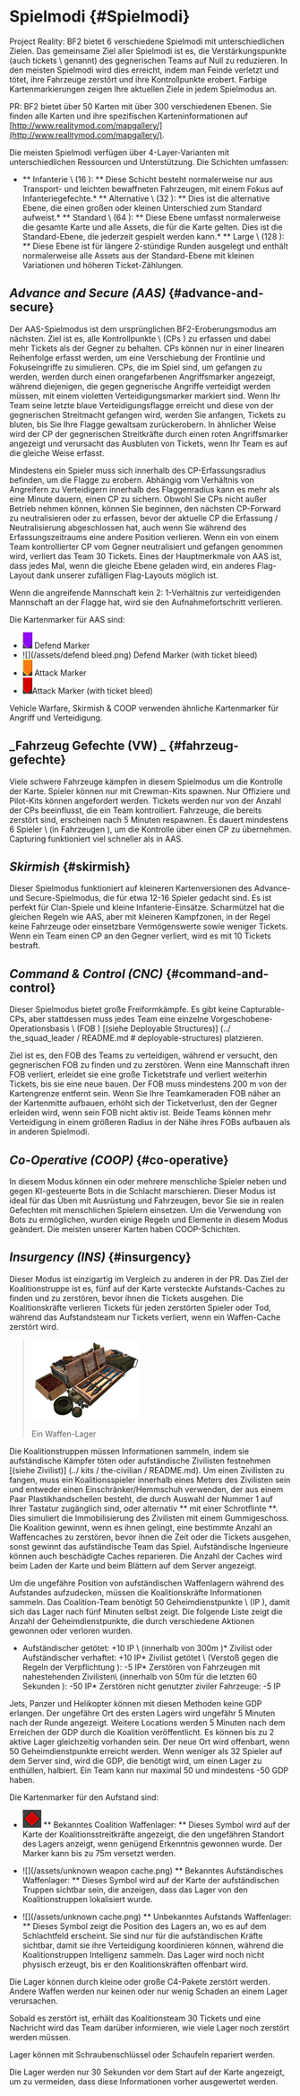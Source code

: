 # **Spielmodi** {#Spielmodi}

Project Reality: BF2 bietet 6 verschiedene Spielmodi mit unterschiedlichen Zielen. Das gemeinsame Ziel aller Spielmodi ist es, die Verstärkungspunkte (auch tickets \ genannt) des gegnerischen Teams auf Null zu reduzieren. In den meisten Spielmodi wird dies erreicht, indem man Feinde verletzt und tötet, ihre Fahrzeuge zerstört und ihre Kontrollpunkte erobert. Farbige Kartenmarkierungen zeigen Ihre aktuellen Ziele in jedem Spielmodus an.

PR: BF2 bietet über 50 Karten mit über 300 verschiedenen Ebenen. Sie finden alle Karten und ihre spezifischen Karteninformationen auf 
[http://www.realitymod.com/mapgallery/](http://www.realitymod.com/mapgallery/).

Die meisten Spielmodi verfügen über 4-Layer-Varianten mit unterschiedlichen Ressourcen und Unterstützung. Die Schichten umfassen:

* ** Infanterie \ (16 \): ** Diese Schicht besteht normalerweise nur aus Transport- und leichten bewaffneten Fahrzeugen, mit einem Fokus auf Infanteriegefechte.* ** Alternative \ (32 \): ** Dies ist die alternative Ebene, die einen großen oder kleinen Unterschied zum Standard aufweist.* ** Standard \ (64 \): ** Diese Ebene umfasst normalerweise die gesamte Karte und alle Assets, die für die Karte gelten. Dies ist die Standard-Ebene, die jederzeit gespielt werden kann.* ** Large \ (128 \): ** Diese Ebene ist für längere 2-stündige Runden ausgelegt und enthält normalerweise alle Assets aus der Standard-Ebene mit kleinen Variationen und höheren Ticket-Zählungen.

## _Advance and Secure \(AAS\)_ {#advance-and-secure}

Der AAS-Spielmodus ist dem ursprünglichen BF2-Eroberungsmodus am nächsten. Ziel ist es, alle Kontrollpunkte \ (CPs \) zu erfassen und dabei mehr Tickets als der Gegner zu behalten. CPs können nur in einer linearen Reihenfolge erfasst werden, um eine Verschiebung der Frontlinie und Fokuseingriffe zu simulieren. CPs, die im Spiel sind, um gefangen zu werden, werden durch einen orangefarbenen Angriffsmarker angezeigt, während diejenigen, die gegen gegnerische Angriffe verteidigt werden müssen, mit einem violetten Verteidigungsmarker markiert sind. Wenn Ihr Team seine letzte blaue Verteidigungsflagge erreicht und diese von der gegnerischen Streitmacht gefangen wird, werden Sie anfangen, Tickets zu bluten, bis Sie Ihre Flagge gewaltsam zurückerobern. In ähnlicher Weise wird der CP der gegnerischen Streitkräfte durch einen roten Angriffsmarker angezeigt und verursacht das Ausbluten von Tickets, wenn Ihr Team es auf die gleiche Weise erfasst.

Mindestens ein Spieler muss sich innerhalb des CP-Erfassungsradius befinden, um die Flagge zu erobern. Abhängig vom Verhältnis von Angreifern zu Verteidigern innerhalb des Flaggenradius kann es mehr als eine Minute dauern, einen CP zu sichern. Obwohl Sie CPs nicht außer Betrieb nehmen können, können Sie beginnen, den nächsten CP-Forward zu neutralisieren oder zu erfassen, bevor der aktuelle CP die Erfassung / Neutralisierung abgeschlossen hat, auch wenn Sie während des Erfassungszeitraums eine andere Position verlieren. Wenn ein von einem Team kontrollierter CP vom Gegner neutralisiert und gefangen genommen wird, verliert das Team 30 Tickets. Eines der Hauptmerkmale von AAS ist, dass jedes Mal, wenn die gleiche Ebene geladen wird, ein anderes Flag-Layout dank unserer zufälligen Flag-Layouts möglich ist.

Wenn die angreifende Mannschaft kein 2: 1-Verhältnis zur verteidigenden Mannschaft an der Flagge hat, wird sie den Aufnahmefortschritt verlieren.

Die Kartenmarker für AAS sind:

* ![](/assets/defend.png) Defend Marker 
* ![](/assets/defend bleed.png) Defend Marker \(with ticket bleed\) 
* ![](/assets/attack_bleed.png) Attack Marker
* ![](/assets/attack.png)Attack Marker \(with ticket bleed\)

Vehicle Warfare, Skirmish & COOP verwenden ähnliche Kartenmarker für Angriff und Verteidigung.

## _Fahrzeug Gefechte \(VW\) _ {#fahrzeug-gefechte}

Viele schwere Fahrzeuge kämpfen in diesem Spielmodus um die Kontrolle der Karte. Spieler können nur mit Crewman-Kits spawnen. Nur Offiziere und Pilot-Kits können angefordert werden. Tickets werden nur von der Anzahl der CPs beeinflusst, die ein Team kontrolliert. Fahrzeuge, die bereits zerstört sind, erscheinen nach 5 Minuten respawnen. Es dauert mindestens 6 Spieler \ (in Fahrzeugen \), um die Kontrolle über einen CP zu übernehmen. Capturing funktioniert viel schneller als in AAS.

## _Skirmish_ {#skirmish}

Dieser Spielmodus funktioniert auf kleineren Kartenversionen des Advance- und Secure-Spielmodus, die für etwa 12-16 Spieler gedacht sind. Es ist perfekt für Clan-Spiele und kleine Infanterie-Einsätze. Scharmützel hat die gleichen Regeln wie AAS, aber mit kleineren Kampfzonen, in der Regel keine Fahrzeuge oder einsetzbare Vermögenswerte sowie weniger Tickets. Wenn ein Team einen CP an den Gegner verliert, wird es mit 10 Tickets bestraft.

## _Command & Control \(CNC\)_ {#command-and-control}

Dieser Spielmodus bietet große Freiformkämpfe. Es gibt keine Capturable-CPs, aber stattdessen muss jedes Team eine einzelne Vorgeschobene-Operationsbasis \ (FOB \) [(siehe Deployable Structures)] (../ the_squad_leader / README.md # deployable-structures) platzieren.

Ziel ist es, den FOB des Teams zu verteidigen, während er versucht, den gegnerischen FOB zu finden und zu zerstören. Wenn eine Mannschaft ihren FOB verliert, erleidet sie eine große Ticketstrafe und verliert weiterhin Tickets, bis sie eine neue bauen. Der FOB muss mindestens 200 m von der Kartengrenze entfernt sein. Wenn Sie Ihre Teamkameraden FOB näher an der Kartenmitte aufbauen, erhöht sich der Ticketverlust, den der Gegner erleiden wird, wenn sein FOB nicht aktiv ist. Beide Teams können mehr Verteidigung in einem größeren Radius in der Nähe ihres FOBs aufbauen als in anderen Spielmodi.

## _Co-Operative \(COOP\)_ {#co-operative}

In diesem Modus können ein oder mehrere menschliche Spieler neben und gegen KI-gesteuerte Bots in die Schlacht marschieren. Dieser Modus ist ideal für das Üben mit Ausrüstung und Fahrzeugen, bevor Sie sie in realen Gefechten mit menschlichen Spielern einsetzen. Um die Verwendung von Bots zu ermöglichen, wurden einige Regeln und Elemente in diesem Modus geändert. Die meisten unserer Karten haben COOP-Schichten.

## _Insurgency \(INS\)_ {#insurgency}

Dieser Modus ist einzigartig im Vergleich zu anderen in der PR. Das Ziel der Koalitionstruppe ist es, fünf auf der Karte versteckte Aufstands-Caches zu finden und zu zerstören, bevor ihnen die Tickets ausgehen. Die Koalitionskräfte verlieren Tickets für jeden zerstörten Spieler oder Tod, während das Aufstandsteam nur Tickets verliert, wenn ein Waffen-Cache zerstört wird.

> ![](/assets/weaponcache.png)
>
> Ein Waffen-Lager

Die Koalitionstruppen müssen Informationen sammeln, indem sie aufständische Kämpfer töten oder aufständische Zivilisten festnehmen [(siehe Zivilist)] (../ kits / the-civilian / README.md). Um einen Zivilisten zu fangen, muss ein Koalitionsspieler innerhalb eines Meters des Zivilisten sein und entweder einen Einschränker/Hemmschuh verwenden, der aus einem Paar Plastikhandschellen besteht, die durch Auswahl der Nummer 1 auf Ihrer Tastatur zugänglich sind, oder alternativ ** mit einer Schrotflinte **. Dies simuliert die Immobilisierung des Zivilisten mit einem Gummigeschoss. Die Koalition gewinnt, wenn es ihnen gelingt, eine bestimmte Anzahl an Waffencaches zu zerstören, bevor ihnen die Zeit oder die Tickets ausgehen, sonst gewinnt das aufständische Team das Spiel. Aufständische Ingenieure können auch beschädigte Caches reparieren. Die Anzahl der Caches wird beim Laden der Karte und beim Blättern auf dem Server angezeigt.

Um die ungefähre Position von aufständischen Waffenlagern während des Aufstandes aufzudecken, müssen die Koalitionskräfte Informationen sammeln. Das Coalition-Team benötigt 50 Geheimdienstpunkte \ (IP \), damit sich das Lager nach fünf Minuten selbst zeigt. Die folgende Liste zeigt die Anzahl der Geheimdienstpunkte, die durch verschiedene Aktionen gewonnen oder verloren wurden.

* Aufständischer getötet: +10 IP \ (innerhalb von 300m \)* Zivilist oder Aufständischer verhaftet: +10 IP* Zivilist getötet \ (Verstoß gegen die Regeln der Verpflichtung \): -5 IP* Zerstören von Fahrzeugen mit nahestehenden Zivilisten\ (innerhalb von 50m für die letzten 60 Sekunden \): -50 IP* Zerstören nicht genutzter ziviler Fahrzeuge: -5 IP

Jets, Panzer und Helikopter können mit diesen Methoden keine GDP erlangen. Der ungefähre Ort des ersten Lagers wird ungefähr 5 Minuten nach der Runde angezeigt. Weitere Locations werden 5 Minuten nach dem Erreichen der GDP durch die Koalition veröffentlicht. Es können bis zu 2 aktive Lager gleichzeitig vorhanden sein. Der neue Ort wird offenbart, wenn 50 Geheimdienstpunkte erreicht werden. Wenn weniger als 32 Spieler auf dem Server sind, wird die GDP, die benötigt wird, um einen Lager zu enthüllen, halbiert. Ein Team kann nur maximal 50 und mindestens -50 GDP haben.

Die Kartenmarker für den Aufstand sind:

* ![](/assets/cache.png)  ** Bekanntes Coalition Waffenlager: ** Dieses Symbol wird auf der Karte der Koalitionsstreitkräfte angezeigt, die den ungefähren Standort des Lagers anzeigt, wenn genügend Erkenntnis gewonnen wurde. Der Marker kann bis zu 75m versetzt werden.

* ![](/assets/unknown weapon cache.png)  ** Bekanntes Aufständisches Waffenlager: ** Dieses Symbol wird auf der Karte der aufständischen Truppen sichtbar sein, die anzeigen, dass das Lager von den Koalitionstruppen lokalisiert wurde.

* ![](/assets/unknown cache.png)  ** Unbekanntes Aufstands Waffenlager: ** Dieses Symbol zeigt die Position des Lagers an, wo es auf dem Schlachtfeld erscheint. Sie sind nur für die aufständischen Kräfte sichtbar, damit sie ihre Verteidigung koordinieren können, während die Koalitionstruppen Intelligenz sammeln. Das Lager wird noch nicht physisch erzeugt, bis er den Koalitionskräften offenbart wird.

Die Lager können durch kleine oder große C4-Pakete zerstört werden. Andere Waffen werden nur keinen oder nur wenig Schaden an einem Lager verursachen.

Sobald es zerstört ist, erhält das Koalitionsteam 30 Tickets und eine Nachricht wird das Team darüber informieren, wie viele Lager noch zerstört werden müssen. 

Lager können mit Schraubenschlüssel oder Schaufeln repariert werden.

Die Lager werden nur 30 Sekunden vor dem Start auf der Karte angezeigt, um zu vermeiden, dass diese Informationen vorher ausgewertet werden.
